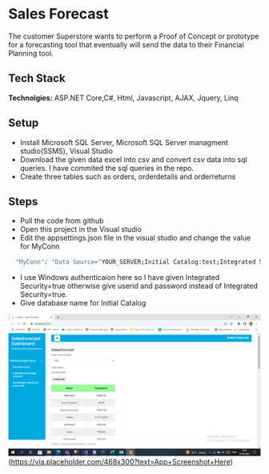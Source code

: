 
# Sales Forecast

The customer Superstore wants to perform a Proof of Concept or prototype for a forecasting
tool that eventually will send the data to their Financial Planning tool.


## Tech Stack

**Technolgies:** ASP.NET Core,C#, Html, Javascript, AJAX, Jquery, Linq


## Setup
- Install Microsoft SQL Server, Microsoft SQL Server managment studio(SSMS), Visual Studio 
- Download the given data excel into csv and convert csv data into sql queries. I have commited the sql queries in the repo.
- Create three tables such as orders, orderdetails and orderreturns

## Steps
- Pull the code from github 
- Open this project in the Visual studio 
- Edit the appsettings.json file in the visual studio and change the value for MyConn

```bash
  "MyConn": "Data Source="YOUR_SERVER;Initial Catalog:test;Integrated Security=true"
```
- I use Windows authenticaion here so I have given Integrated Security=true otherwise give userid and password instead of Integrated Security=true. 
- Give database name for  Initial Catalog 

![App Screenshot](https://github.com/AdithyaRamu/salesforecast/blob/3eb72faa3e553a13d492fe90e278e8de90aab6fc/Salesforecast/screenshots/Home.png)
(https://via.placeholder.com/468x300?text=App+Screenshot+Here)

